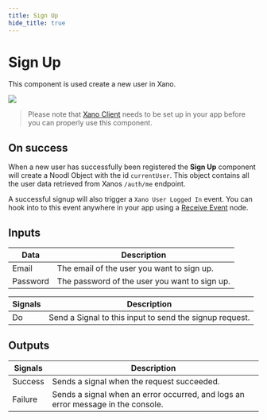 ```yaml
---
title: Sign Up
hide_title: true
---
```


# Sign Up

This component is used create a new user in Xano.

<div className="ndl-image-with-background xl">

![](/library/prefabs/xano/signup.png)

</div>

> Please note that [Xano Client](/library/prefabs/xano/components/setup-xanoclient/) needs to be set up in your app before you can properly use this component.

## On success

When a new user has successfully been registered the **Sign Up** component will create a Noodl Object with the id `currentUser`. This object contains all the user data retrieved from Xanos `/auth/me` endpoint.

A successful signup will also trigger a `Xano User Logged In` event. You can hook into to this event anywhere in your app using a [Receive Event](/nodes/events/receive-event/) node.

## Inputs

| Data                                       | Description                                   |
| ------------------------------------------ | --------------------------------------------- |
| <span className="ndl-data">Email</span>    | The email of the user you want to sign up.    |
| <span className="ndl-data">Password</span> | The password of the user you want to sign up. |

| Signals                                | Description                                             |
| -------------------------------------- | ------------------------------------------------------- |
| <span className="ndl-signal">Do</span> | Send a Signal to this input to send the signup request. |

## Outputs

| Signals                                     | Description                                                                      |
| ------------------------------------------- | -------------------------------------------------------------------------------- |
| <span className="ndl-signal">Success</span> | Sends a signal when the request succeeded.                                       |
| <span className="ndl-signal">Failure</span> | Sends a signal when an error occurred, and logs an error message in the console. |

